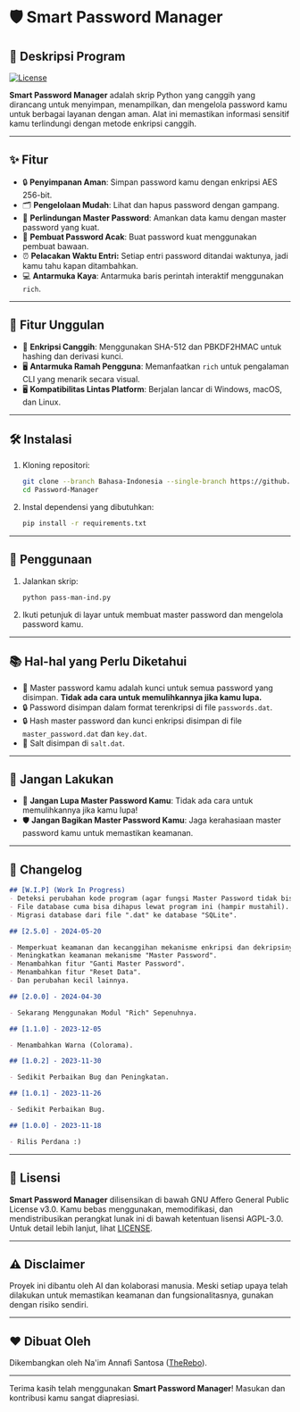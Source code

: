 # 🛡️ Smart Password Manager

## 🚀 Deskripsi Program

[![License](https://img.shields.io/badge/License-AGPLv3-blue.svg)](https://www.gnu.org/licenses/agpl-3.0)

**Smart Password Manager** adalah skrip Python yang canggih yang dirancang untuk menyimpan, menampilkan, dan mengelola password kamu untuk berbagai layanan dengan aman. Alat ini memastikan informasi sensitif kamu terlindungi dengan metode enkripsi canggih.

---

## ✨ Fitur

- 🔒 **Penyimpanan Aman**: Simpan password kamu dengan enkripsi AES 256-bit.
- 🗂️ **Pengelolaan Mudah**: Lihat dan hapus password dengan gampang.
- 🔑 **Perlindungan Master Password**: Amankan data kamu dengan master password yang kuat.
- 🎲 **Pembuat Password Acak**: Buat password kuat menggunakan pembuat bawaan.
- ⏰ **Pelacakan Waktu Entri:** Setiap entri password ditandai waktunya, jadi kamu tahu kapan ditambahkan.
- 💻 **Antarmuka Kaya**: Antarmuka baris perintah interaktif menggunakan `rich`.

---

## 🌟 Fitur Unggulan

- 🔐 **Enkripsi Canggih**: Menggunakan SHA-512 dan PBKDF2HMAC untuk hashing dan derivasi kunci.
- 🖥️ **Antarmuka Ramah Pengguna**: Memanfaatkan `rich` untuk pengalaman CLI yang menarik secara visual.
- 🖥️ **Kompatibilitas Lintas Platform**: Berjalan lancar di Windows, macOS, dan Linux.

---

## 🛠️ Instalasi

1. Kloning repositori:
    ```bash
    git clone --branch Bahasa-Indonesia --single-branch https://github.com/TheRebo/Password-Manager.git
    cd Password-Manager
    ```
2. Instal dependensi yang dibutuhkan:
    ```bash
    pip install -r requirements.txt
    ```

---

## 📖 Penggunaan

1. Jalankan skrip:
    ```bash
    python pass-man-ind.py
    ```
2. Ikuti petunjuk di layar untuk membuat master password dan mengelola password kamu.

---

## 📚 Hal-hal yang Perlu Diketahui

- 🔑 Master password kamu adalah kunci untuk semua password yang disimpan. **Tidak ada cara untuk memulihkannya jika kamu lupa.**
- 🔒 Password disimpan dalam format terenkripsi di file `passwords.dat`.
- 🔒 Hash master password dan kunci enkripsi disimpan di file `master_password.dat` dan `key.dat`.
- 🧂 Salt disimpan di `salt.dat`.

---

## 🚫 Jangan Lakukan

- 🚷 **Jangan Lupa Master Password Kamu**: Tidak ada cara untuk memulihkannya jika kamu lupa!
- 🛡️ **Jangan Bagikan Master Password Kamu**: Jaga kerahasiaan master password kamu untuk memastikan keamanan.

---

## 📌 Changelog

```markdown
## [W.I.P] (Work In Progress)
- Deteksi perubahan kode program (agar fungsi Master Password tidak bisa dihapus).
- File database cuma bisa dihapus lewat program ini (hampir mustahil).
- Migrasi database dari file ".dat" ke database "SQLite".

## [2.5.0] - 2024-05-20

- Memperkuat keamanan dan kecanggihan mekanisme enkripsi dan dekripsinya.
- Meningkatkan keamanan mekanisme "Master Password".
- Menambahkan fitur "Ganti Master Password".
- Menambahkan fitur "Reset Data".
- Dan perubahan kecil lainnya.

## [2.0.0] - 2024-04-30

- Sekarang Menggunakan Modul "Rich" Sepenuhnya.

## [1.1.0] - 2023-12-05

- Menambahkan Warna (Colorama).

## [1.0.2] - 2023-11-30

- Sedikit Perbaikan Bug dan Peningkatan.

## [1.0.1] - 2023-11-26

- Sedikit Perbaikan Bug.

## [1.0.0] - 2023-11-18

- Rilis Perdana :)
```

---

## 📜 Lisensi

**Smart Password Manager** dilisensikan di bawah GNU Affero General Public License v3.0. Kamu bebas menggunakan, memodifikasi, dan mendistribusikan perangkat lunak ini di bawah ketentuan lisensi AGPL-3.0. Untuk detail lebih lanjut, lihat [LICENSE](https://www.gnu.org/licenses/agpl-3.0.html).

---

## ⚠️ Disclaimer

Proyek ini dibantu oleh AI dan kolaborasi manusia. Meski setiap upaya telah dilakukan untuk memastikan keamanan dan fungsionalitasnya, gunakan dengan risiko sendiri.

---

## ❤️ Dibuat Oleh

Dikembangkan oleh Na'im Annafi Santosa ([TheRebo](https://github.com/TheRebo)).

---

Terima kasih telah menggunakan **Smart Password Manager**! Masukan dan kontribusi kamu sangat diapresiasi.
